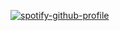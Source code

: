 [![spotify-github-profile](https://spotify-github-profile.kittinanx.com/api/view?uid=31omci325tgw2oph5qwegb5rhyna&cover_image=true&theme=novatorem&show_offline=false&background_color=000000&interchange=false&bar_color=8000ff&bar_color_cover=false)](https://github.com/kittinan/spotify-github-profile)
